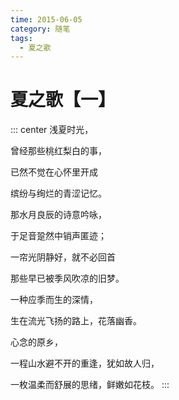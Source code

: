 ```yaml
---
time: 2015-06-05
category: 随笔
tags:
  - 夏之歌
---
```


# 夏之歌【一】

::: center
浅夏时光，

曾经那些桃红梨白的事，

已然不觉在心怀里开成

缤纷与绚烂的青涩记忆。

那水月良辰的诗意吟咏，

于足音跫然中销声匿迹；

一帘光阴静好，就不必回首

那些早已被季风吹凉的旧梦。

一种应季而生的深情，

生在流光飞扬的路上，花落幽香。

心念的原乡，

一程山水避不开的重逢，犹如故人归，

一枚温柔而舒展的思绪，鲜嫩如花枝。
:::
